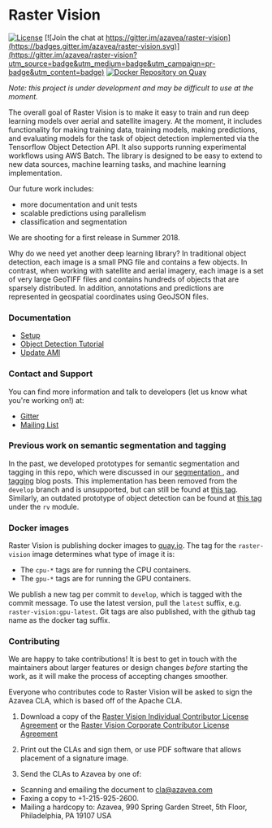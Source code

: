 # Raster Vision

[![License](https://img.shields.io/badge/License-Apache%202.0-blue.svg)](https://opensource.org/licenses/Apache-2.0)
[![Join the chat at https://gitter.im/azavea/raster-vision](https://badges.gitter.im/azavea/raster-vision.svg)](https://gitter.im/azavea/raster-vision?utm_source=badge&utm_medium=badge&utm_campaign=pr-badge&utm_content=badge)
[![Docker Repository on Quay](https://quay.io/repository/azavea/raster-vision/status "Docker Repository on Quay")](https://quay.io/repository/azavea/raster-vision)

*Note: this project is under development and may be difficult to use at the moment.*

The overall goal of Raster Vision is to make it easy to train and run deep learning models over aerial and satellite imagery. At the moment, it includes functionality for making training data, training models, making predictions, and evaluating models for the task of object detection implemented via the Tensorflow Object Detection API.  It also supports running experimental workflows using AWS Batch. The library is designed to be easy to extend to new data sources, machine learning tasks, and machine learning implementation.

Our future work includes:
* more documentation and unit tests
* scalable predictions using parallelism
* classification and segmentation

We are shooting for a first release in Summer 2018.

Why do we need yet another deep learning library? In traditional object detection, each image is a small PNG file and contains a few objects. In contrast, when working with satellite and aerial imagery, each image is a set of very large GeoTIFF files and contains hundreds of objects that are sparsely distributed. In addition, annotations and predictions are represented in geospatial coordinates using GeoJSON files.

### Documentation
* [Setup](docs/setup.md)
* [Object Detection Tutorial](docs/object-detection.md)
* [Update AMI](docs/vagrant-ami.md)

### Contact and Support

You can find more information and talk to developers (let us know what you're working on!) at:
* [Gitter](https://gitter.im/azavea/raster-vision)
* [Mailing List](https://groups.google.com/forum/#!forum/raster-vision)

### Previous work on semantic segmentation and tagging

In the past, we developed prototypes for semantic segmentation and tagging in this repo, which were discussed in our [segmentation ](https://www.azavea.com/blog/2017/05/30/deep-learning-on-aerial-imagery/), and [tagging](https://www.azavea.com/blog/2018/01/03/amazon-deep-learning/) blog posts. This implementation has been removed from the `develop` branch and is unsupported, but can still be found at [this tag](https://github.com/azavea/raster-vision/releases/tag/old-semseg-tagging).
Similarly, an outdated prototype of object detection can be found at [this tag](https://github.com/azavea/raster-vision/releases/tag/old-object-detection) under the `rv` module.

### Docker images

Raster Vision is publishing docker images to [quay.io](https://quay.io/repository/azavea/raster-vision).
The tag for the `raster-vision` image determines what type of image it is:
- The `cpu-*` tags are for running the CPU containers.
- The `gpu-*` tags are for running the GPU containers.

We publish a new tag per commit to `develop`, which is tagged with the commit message.
To use the latest version, pull the `latest` suffix, e.g. `raster-vision:gpu-latest`.
Git tags are also published, with the github tag name as the docker tag suffix.

### Contributing

We are happy to take contributions! It is best to get in touch with the maintainers
about larger features or design changes *before* starting the work,
as it will make the process of accepting changes smoother.

Everyone who contributes code to Raster Vision will be asked to sign the
Azavea CLA, which is based off of the Apache CLA.

1. Download a copy of the [Raster Vision Individual Contributor License
   Agreement](docs/cla/2018_04_17-Raster-Vision-Open-Source-Contributor-Agreement-Individual.pdf)
   or the [Raster Vision Corporate Contributor License
   Agreement](docs/cla/2018_04_18-Raster-Vision-Open-Source-Contributor-Agreement-Corporate.pdf)

2. Print out the CLAs and sign them, or use PDF software that allows placement of a signature image.

3. Send the CLAs to Azavea by one of:
  - Scanning and emailing the document to cla@azavea.com
  - Faxing a copy to +1-215-925-2600.
  - Mailing a hardcopy to:
    Azavea, 990 Spring Garden Street, 5th Floor, Philadelphia, PA 19107 USA
